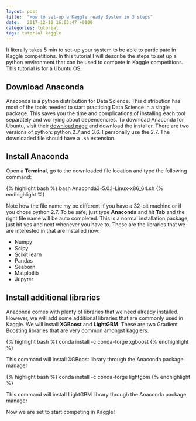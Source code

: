 ```yaml
---
layout: post
title:  "How to set-up a Kaggle ready System in 3 steps"
date:   2017-12-10 16:03:47 +0100
categories: tutorial
tags: tutorial kaggle
---
```


It literally takes 5 min to set-up your system to be able to participate in Kaggle competitions. In this tutorial I will describe the steps to set up a python environment that can be used to compete in Kaggle competitions. This tutorial is for a Ubuntu OS.

## **Download Anaconda**

Anaconda is a python distribution for Data Science. This distribution has most of the tools needed to start practicing Data Science in a single package. This saves you the time and complications of installing each tool separately and worrying about dependencies. To download Anaconda for Ubuntu, visit their [download page](https://www.anaconda.com/download/#linux) and download the installer. There are two versions of python: python 2.7 and 3.6. I personally use the 2.7. The downloaded file should have a `.sh` extension.

## **Install Anaconda**

Open a **Terminal**, go to the downloaded file location and type the following command:

{% highlight bash %}
    bash Anaconda3-5.0.1-Linux-x86_64.sh
{% endhighlight %}

Note how the file name my be different if you have a 32-bit machine or if you chose python 2.7. To be safe, just type **Anaconda** and hit **Tab** and the right file name will be auto completed. This is a normal installation package, just hit yes and next whenever you have to.
These are the libraries that we are interested in that are installed now:

- Numpy
- Scipy
- Scikit learn
- Pandas
- Seaborn
- Matplotlib
- Jupyter

## **Install additional libraries**
 
Anaconda comes with plenty of libraries that we need already installed. However, we will add some additional libraries that are commonly used in Kaggle. We will install **XGBoost** and **LightGBM**. These are two Gradient Boosting libraries that are very common amongst kagglers.

{% highlight bash %}
    conda install -c conda-forge xgboost
{% endhighlight %}

This command will install XGBoost library through the Anaconda package manager

{% highlight bash %}
    conda install -c conda-forge lightgbm
{% endhighlight %}

This command will install LightGBM library through the Anaconda package manager

Now we are set to start competing in Kaggle!
